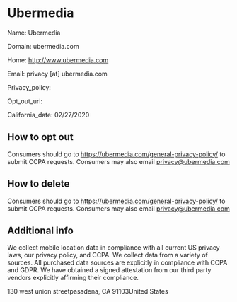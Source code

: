 
# Ubermedia

Name: Ubermedia

Domain: ubermedia.com

Home: http://www.ubermedia.com

Email: privacy [at] ubermedia.com

Privacy_policy: 

Opt_out_url: 

California_date: 02/27/2020



## How to opt out

Consumers should go to https://ubermedia.com/general-privacy-policy/ to submit CCPA requests. Consumers may also email privacy@ubermedia.com

## How to delete

Consumers should go to https://ubermedia.com/general-privacy-policy/ to submit CCPA requests. Consumers may also email privacy@ubermedia.com

## Additional info

We collect mobile location data in compliance with all current US privacy laws, our privacy policy, and CCPA. We collect data from a variety of sources. All purchased data sources are explicitly in compliance with CCPA and GDPR. We have obtained a signed attestation from our third party vendors explicitly affirming their compliance.

130 west union streetpasadena, CA 91103United States

